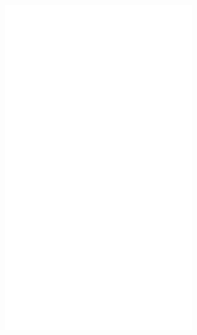 [![Metrics](https://raw.githubusercontent.com/SpriteOvO/SpriteOvO/ci-generated-metrics/github-metrics.svg)](https://github.com/SpriteOvO)
